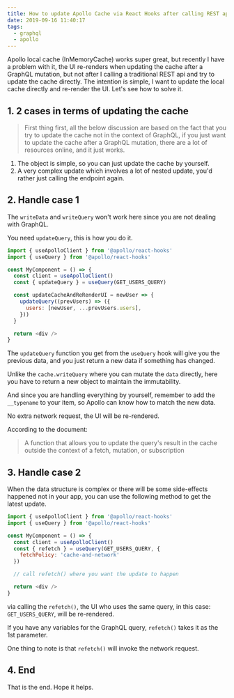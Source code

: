 ```yaml
---
title: How to update Apollo Cache via React Hooks after calling REST api
date: 2019-09-16 11:40:17
tags:
  - graphql
  - apollo
---
```


Apollo local cache (InMemoryCache) works super great, but recently I have a problem with it, the UI re-renders when updating the cache after a GraphQL mutation, but not after I calling a traditional REST api and try to update the cache directly. The intention is simple, I want to update the local cache directly and re-render the UI. Let's see how to solve it.

<!--more-->

## 1. 2 cases in terms of updating the cache

> First thing first, all the below discussion are based on the fact that you try to update the cache not in the context of GraphQL, if you just want to update the cache after a GraphQL mutation, there are a lot of resources online, and it just works.

1. The object is simple, so you can just update the cache by yourself.
2. A very complex update which involves a lot of nested update, you'd rather just calling the endpoint again.

## 2. Handle case 1

The `writeData` and `writeQuery` won't work here since you are not dealing with GraphQL.

You need `updateQuery`, this is how you do it.

```javascript
import { useApolloClient } from '@apollo/react-hooks'
import { useQuery } from '@apollo/react-hooks'

const MyComponent = () => {
  const client = useApolloClient()
  const { updateQuery } = useQuery(GET_USERS_QUERY)

  const updateCacheAndReRenderUI = newUser => {
    updateQuery((prevUsers) => ({
      users: [newUser, ...prevUsers.users],
    }))
  }

  return <div />
}
```

The `updateQuery` function you get from the  `useQuery` hook will give you the previous data, and you just return a new data if something has changed.

Unlike the `cache.writeQuery` where you can mutate the `data` directly, here you have to return a new object to maintain the immutability.

And since you are handling everything by yourself, remember to add the `__typename` to your item, so Apollo can know how to match the new data.

No extra network request, the UI will be re-rendered.

According to the document:

> A function that allows you to update the query's result in the cache outside the context of a fetch, mutation, or subscription

## 3. Handle case 2

When the data structure is complex or there will be some side-effects happened not in your app, you can use the following method to get the latest update.

```javascript
import { useApolloClient } from '@apollo/react-hooks'
import { useQuery } from '@apollo/react-hooks'

const MyComponent = () => {
  const client = useApolloClient()
  const { refetch } = useQuery(GET_USERS_QUERY, {
    fetchPolicy: 'cache-and-network'
  })

  // call refetch() where you want the update to happen

  return <div />
}
```

via calling the `refetch()`, the UI who uses the same query, in this case:  `GET_USERS_QUERY`, will be re-rendered.

If you have any variables for the GraphQL query, `refetch()` takes it as the 1st parameter.

One thing to note is that `refetch()` will invoke the network request.

## 4. End

That is the end. Hope it helps.

